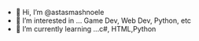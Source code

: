 - 👋 Hi, I’m @astasmashnoele
- 👀 I’m interested in ... Game Dev, Web Dev, Python, etc
- 🌱 I’m currently learning ...c#, HTML,Python


<!---
astasmashnoele/astasmashnoele is a ✨ special ✨ repository because its `README.md` (this file) appears on your GitHub profile.
You can click the Preview link to take a look at your changes.
--->
